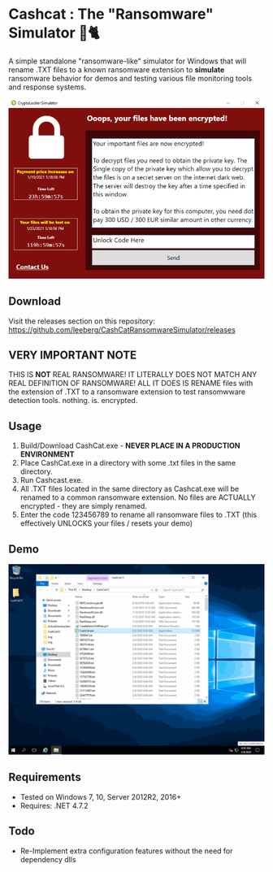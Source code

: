 Cashcat : The "Ransomware" Simulator 🤑🐈
==================
A simple standalone "ransomware-like" simulator for Windows that will rename .TXT files to a known ransomware extension to **simulate** ransomware behavior for demos and testing various file monitoring tools and response systems. 

![](./img/CryptoLocker_Simulator.png)

## Download
Visit the releases section on this repository: https://github.com/leeberg/CashCatRansomwareSimulator/releases

## VERY IMPORTANT NOTE
THIS IS **NOT** REAL RANSOMWARE! IT LITERALLY DOES NOT MATCH ANY REAL DEFINITION OF RANSOMWARE! ALL IT DOES IS RENAME files with the extension of .TXT to a ransomware extension to test ransomwware detection tools. nothing. is. encrypted.

## Usage
1. Build/Download CashCat.exe - **NEVER PLACE IN A PRODUCTION ENVIRONMENT**
2. Place CashCat.exe in a directory with some .txt files in the same directory.
3. Run Cashcast.exe.
4. All .TXT files located in the same directory as Cashcat.exe will be renamed to a common ransomware extension. No files are ACTUALLY encrypted - they are simply renamed.
5. Enter the code 123456789 to rename all ransomware files to .TXT (this effectively UNLOCKS your files / resets your demo)

## Demo
![](./img/cashcatdemo132.gif)

## Requirements
+ Tested on Windows 7, 10, Server 2012R2, 2016+ 
+ Requires: .NET 4.7.2

## Todo
+ Re-Implement extra configuration features without the need for dependency dlls
